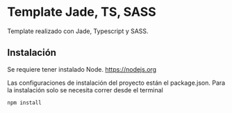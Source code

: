# Template Jade, TS, SASS 
Template realizado con Jade, Typescript y SASS.

## Instalación
Se requiere tener instalado Node. https://nodejs.org

Las configuraciones de instalación del proyecto están el package.json. Para la instalación solo se necesita correr desde el terminal

```
npm install

```

